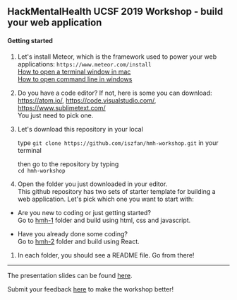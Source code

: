 ## HackMentalHealth UCSF 2019 Workshop - build your web application

#### Getting started
1. Let's install Meteor, which is the framework used to power your web applications: 
`https://www.meteor.com/install` \
[How to open a terminal window in mac](https://www.wikihow.com/Open-a-Terminal-Window-in-Mac) \
[How to open command line in windows](https://www.wikihow.com/Open-the-Command-Prompt-in-Windows)

2. Do you have a code editor?
   If not, here is some you can download: https://atom.io/, https://code.visualstudio.com/, https://www.sublimetext.com/ \
   You just need to pick one.

3. Let's download this repository in your local
   
   type `git clone https://github.com/iszfan/hmh-workshop.git` in your terminal 

   then go to the repository by typing\
   `cd hmh-workshop`

3. Open the folder you just downloaded in your editor. \
   This github repository has two sets of starter template for building a web application. Let's pick which one you want to start with:

- Are you new to coding or just getting started? \
  Go to [hmh-1](/hmh-1) folder and build using html, css and javascript. 

- Have you already done some coding? \
  Go to [hmh-2](/hmh-2) folder and build using React.

1. In each folder, you should see a README file. Go from there!

---

The presentation slides can be found [here](https://docs.google.com/presentation/d/1BUK6BbpbAjSeJV0ZP90eEzm3wyVHa0mDbFWsHjTcWuY/edit?usp=sharing).


Submit your feedback [here](https://docs.google.com/forms/d/e/1FAIpQLScTvvcRSBvTBZCsnpXol0--xtcQwh_vtZl1n5bB8zkxhcc5PA/viewform?usp=sf_link) to make the workshop better!